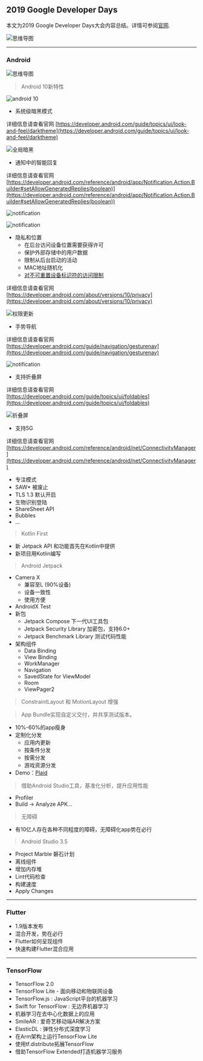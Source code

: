 ## 2019 Google Developer Days


本文为2019 Google Developer Days大会内容总结。详情可参阅[官网](https://events.google.cn/intl/zh-CN/developerdays2019/).

![思维导图](https://github.com/shaoshuai904/BigOX/blob/master/博客/res/2019_google_dev_days.png)


---

### Android


![思维导图](https://github.com/shaoshuai904/BigOX/blob/master/博客/res/2019_android.png)


> Android 10新特性

![android 10](https://s3.ifanr.com/wp-content/uploads/2019/09/HeroArticlePage_1500x850.max-1000x1000.png!720)

- 系统级暗黑模式

详细信息请查看官网 [https://developer.android.com/guide/topics/ui/look-and-feel/darktheme](https://developer.android.com/guide/topics/ui/look-and-feel/darktheme)

![全局暗黑](https://s3.ifanr.com/wp-content/uploads/2019/09/concact-2019-09-04-173004.png!720)

- 通知中的智能回复

详细信息请查看官网 [https://developer.android.com/reference/android/app/Notification.Action.Builder#setAllowGeneratedReplies(boolean)](https://developer.android.com/reference/android/app/Notification.Action.Builder#setAllowGeneratedReplies(boolean))

![notification](https://github.com/shaoshuai904/BigOX/blob/master/博客/res/android_10_notification.png)

![notification](https://s3.ifanr.com/wp-content/uploads/2019/09/Android-105.gif)

- 隐私和位置
	- 在后台访问设备位置需要获得许可
	- 保护外部存储中的用户数据
	- 限制从后台启动的活动
	- MAC地址随机化
	- [对不可重置设备标识符的访问限制](https://developer.android.com/training/articles/user-data-ids)

详细信息请查看官网 [https://developer.android.com/about/versions/10/privacy](https://developer.android.com/about/versions/10/privacy)

![权限更新](https://s3.ifanr.com/wp-content/uploads/2019/09/concact-2019-09-04-172506.png!720)

- 手势导航

详细信息请查看官网 [https://developer.android.com/guide/navigation/gesturenav](https://developer.android.com/guide/navigation/gesturenav)

![notification](https://s3.ifanr.com/wp-content/uploads/2019/09/23-1440x1346.jpg!720)

- 支持折叠屏

详细信息请查看官网 [https://developer.android.com/guide/topics/ui/foldables](https://developer.android.com/guide/topics/ui/foldables)

![折叠屏](https://developer.android.com/images/guide/topics/ui/foldables/fold-out-app-continuity.gif)

- 支持5G

详细信息请查看官网 [https://developer.android.com/reference/android/net/ConnectivityManager](https://developer.android.com/reference/android/net/ConnectivityManager)

- 专注模式
- SAW* 被废止
- TLS 1.3 默认开启
- 生物识别登陆
- ShareSheet API
- Bubbles
- ...

> Kotlin First

- 新 Jetpack API 和功能首先在Kotlin中提供
- 新项目用Kotlin编写

> Android Jetpack

- Camera X
	- 兼容至L (90%设备)
	- 设备一致性
	- 使用方便
- AndroidX Test
- 新包
	- Jetpack Compose 下一代UI工具包
	- Jetpack Security Library 加密包，支持6.0+
	- Jetpack Benchmark Library 测试代码性能
- 架构组件
	- Data Binding
	- View Binding 
	- WorkManager
	- Navigation
	- SavedState for ViewModel
	- Room
	- ViewPager2

> ConstraintLayout 和 MotionLayout 增强

> App Bundle实现自定义交付，并共享测试版本。

- 10%-60%的app瘦身
- 定制化分发
	- 应用内更新
	- 按条件分发
	- 按需分发
	- 游戏资源分发
- Demo：[Plaid](https://github.com/android/plaid)

> 借助Android Studio工具，基准化分析，提升应用性能

- Profiler
- Build -> Analyze APK...

> 无障碍

- 有10亿人存在各种不同程度的障碍，无障碍化app势在必行

> Android Studio 3.5

- Project Marble 磐石计划
- 离线组件
- 增加内存堆
- Lint代码检查
- 构建速度
- Apply Changes

---

### Flutter

- 1.9版本发布
- 混合开发，势在必行
- Flutter如何呈现组件
- 快速构建Flutter混合应用

---

### TensorFlow

- TensorFlow 2.0
- TensorFlow Lite - 面向移动和物联网设备
- TensorFlow.js : JavaScript平台的机器学习
- Swift for TensorFlow : 无边界机器学习
- 机器学习在去中心化数据上的应用
- SmileAR : 爱奇艺移动端AR解决方案
- ElasticDL : 弹性分布式深度学习
- 在Arm架构上运行TensorFlow Lite
- 使用tf.distribute拓展TensorFlow
- 借助TensorFlow Extended打造机器学习服务










